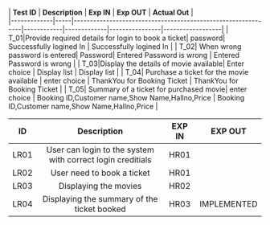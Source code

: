 
| **Test ID** |  **Description**                                              | **Exp IN** | **Exp OUT** | **Actual Out**  |    
|-------------|-----|--------------------------------------------------------------|------------|-------------|----------------|------------------|
|  T_01|Provide required details for login to book a ticket| password| Successfully logined In | Successfully logined In |
|  T_02| When wrong password is entered| Password|  Entered Password is wrong | Entered Password is wrong  |
|  T_03|Display the  details of movie available|  Enter choice | Display list | Display list  |
|  T_04| Purchase a ticket for the movie available | enter choice | ThankYou for Booking Ticket | ThankYou for Booking Ticket |
|  T_05|  Summary of a ticket for purchased movie| enter choice | Booking ID,Customer name,Show Name,Hallno,Price | Booking ID,Customer name,Show Name,Hallno,Price |


| ID     |    	Description |EXP IN	                                                                          | EXP OUT | 
| :---:  |          :---:          | :---: | :---: |
| LR01   | 	User can login to the system with correct login creditials                    |	HR01 |	   |
| LR02   |	User need to book a ticket                                           |	HR01 |	   |                      
| LR03  | 	Displaying the movies                                                    	   |  HR02 |	   |
| LR04 |	Displaying the summary of the ticket booked|	HR03|	IMPLEMENTED|
